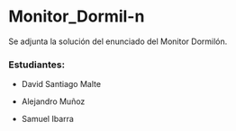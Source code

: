# Monitor_Dormil-n

Se adjunta la solución del enunciado del Monitor Dormilón.

### **Estudiantes:**

-  David Santiago Malte

-  Alejandro Muñoz

-  Samuel Ibarra

